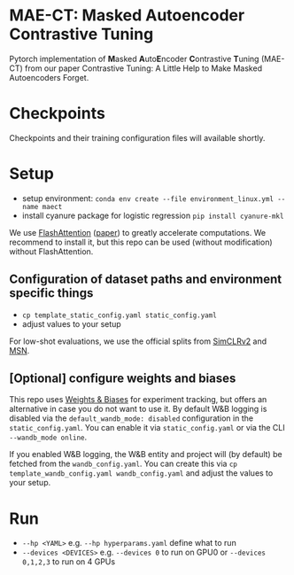 # MAE-CT: Masked Autoencoder Contrastive Tuning

Pytorch implementation of **M**asked **A**uto**E**ncoder **C**ontrastive **T**uning (MAE-CT) 
from our paper Contrastive Tuning: A Little Help to Make Masked Autoencoders Forget.


# Checkpoints

Checkpoints and their training configuration files will available shortly.


# Setup
- setup environment: `conda env create --file environment_linux.yml --name maect`
- install cyanure package for logistic regression `pip install cyanure-mkl`

We use [FlashAttention](https://github.com/HazyResearch/flash-attention)
([paper](https://arxiv.org/abs/2205.14135)) to greatly accelerate computations. 
We recommend to install it, but this repo can be used (without modification)
without FlashAttention.

## Configuration of dataset paths and environment specific things
- `cp template_static_config.yaml static_config.yaml`
- adjust values to your setup

For low-shot evaluations, we use the official splits from
[SimCLRv2](https://github.com/google-research/simclr/tree/master/imagenet_subsets)
and [MSN](https://github.com/facebookresearch/msn).

## [Optional] configure weights and biases
This repo uses [Weights & Biases](https://wandb.ai) for experiment tracking, but offers an alternative
in case you do not want to use it. By default W&B logging is disabled via the `default_wandb_mode: disabled`
configuration in the `static_config.yaml`. You can enable it via `static_config.yaml` 
or via the CLI `--wandb_mode online`. 

If you enabled W&B logging, the W&B entity and project will (by default) be fetched from the `wandb_config.yaml`.
You can create this via `cp template_wandb_config.yaml wandb_config.yaml` and adjust the values to your setup.

# Run

- `--hp <YAML>` e.g. `--hp hyperparams.yaml` define what to run
- `--devices <DEVICES>` e.g. `--devices 0` to run on GPU0 or `--devices 0,1,2,3` to run on 4 GPUs

